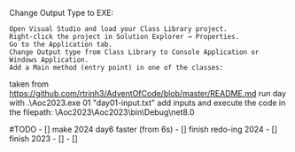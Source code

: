 Change Output Type to EXE:

	Open Visual Studio and load your Class Library project.
	Right-click the project in Solution Explorer → Properties.
	Go to the Application tab.
	Change Output type from Class Library to Console Application or Windows Application.
	Add a Main method (entry point) in one of the classes:

taken from https://github.com/rtrinh3/AdventOfCode/blob/master/README.md
	run day with .\Aoc2023.exe 01 "day01-input.txt"
	add inputs and execute the code in the filepath:
	\Aoc2023\Aoc2023\bin\Debug\net8.0

#TODO 
	- [] make 2024 day6 faster (from 6s)
	- [] finish redo-ing 2024
	- [] finish 2023
	- [] 
	- [] 